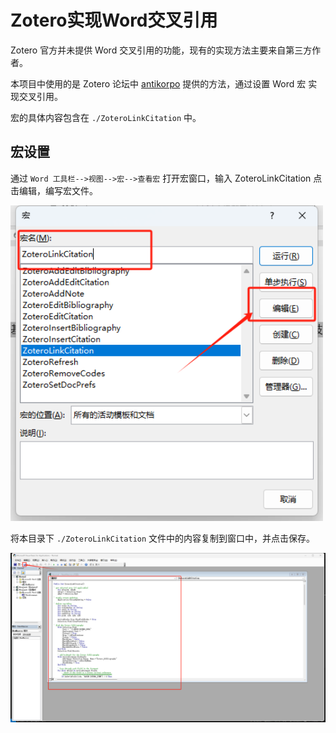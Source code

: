 # Zotero实现Word交叉引用

Zotero 官方并未提供 Word 交叉引用的功能，现有的实现方法主要来自第三方作者。

本项目中使用的是 Zotero 论坛中 [antikorpo](https://forums.zotero.org/discussion/comment/148343/#Comment_148343) 提供的方法，通过设置 Word 宏 实现交叉引用。

宏的具体内容包含在 `./ZoteroLinkCitation` 中。

## 宏设置 ##

通过 `Word 工具栏-->视图-->宏-->查看宏` 打开宏窗口，输入 ZoteroLinkCitation 点击编辑，编写宏文件。

<img style="width: 500px;" src="../../src/images/word_macro.png" alt="word macro" />

将本目录下 `./ZoteroLinkCitation` 文件中的内容复制到窗口中，并点击保存。

<img style="width: 1000px;" src="../../src/images/word_macro2.png" alt="save macro" />
